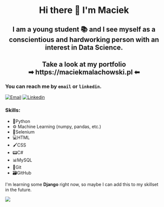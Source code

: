 <h1 align="center"> Hi there 👋 I'm Maciek</h1>

<h2 align="center"> I am a young student 📚
and I see myself as a conscientious and hardworking person with an interest in Data Science. </h2>
<h2 align="center"> Take a look at my portfolio <br>
➡ https://maciekmalachowski.pl ⬅</h2>

### You can reach me by `email` or `linkedin`.
[![Email](https://img.shields.io/badge/%20-Email-black?color=14171A&labelColor=ef5350&logo=gmail&logoColor=ffffff)](mailto:maciejmalachowski1@gmail.com)
[![Linkedin](https://img.shields.io/badge/%20-Linkedin-black?color=14171A&labelColor=212121&logo=linkedin&logoColor=0e76a8)](https://www.linkedin.com/in/maciej-małachowski-749577228/)

### Skills:
 - 🐍Python
 - ⚙ Machine Learning (numpy, pandas, etc.)
 - 📝Selenium
 - 💻HTML
 - 🖌CSS
 - 📟C#
 - 📊MySQL
 - 💾Git
 - 🗃GitHub

I'm learning some **Django** right now, so maybe I can add this to my skillset in the future.

![](https://komarev.com/ghpvc/?username=maciekmalachowski&style=flat&color=blue)
